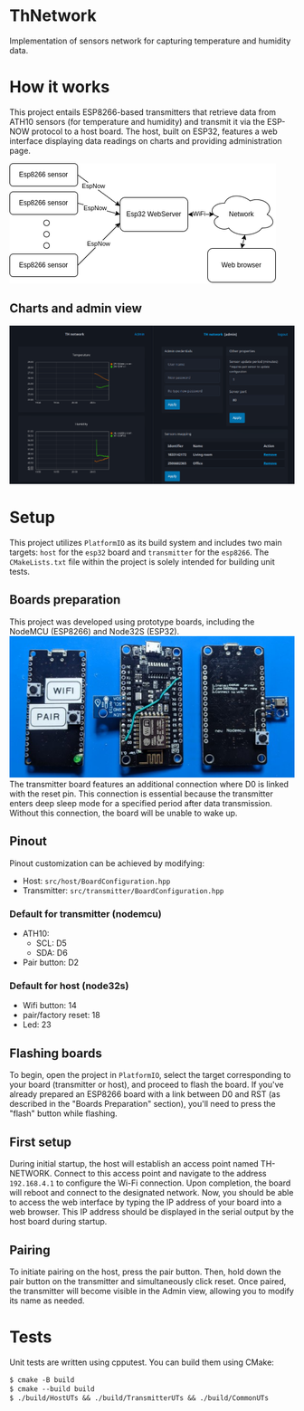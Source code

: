 # ThNetwork
Implementation of sensors network for capturing temperature and humidity data. 

# How it works
This project entails ESP8266-based transmitters that retrieve data from ATH10 sensors (for temperature and humidity) and transmit it via the ESP-NOW protocol to a host board. The host, built on ESP32, features a web interface displaying data readings on charts and providing administration page.

![img](resources/diagram.png)

## Charts and admin view
![img](resources/demo.png)

# Setup
This project utilizes `PlatformIO` as its build system and includes two main targets: `host` for the `esp32` board and `transmitter` for the `esp8266`. The `CMakeLists.txt` file within the project is solely intended for building unit tests.

## Boards preparation
This project was developed using prototype boards, including the NodeMCU (ESP8266) and Node32S (ESP32).
![img](resources/boards.jpg)
The transmitter board features an additional connection where D0 is linked with the reset pin. This connection is essential because the transmitter enters deep sleep mode for a specified period after data transmission. Without this connection, the board will be unable to wake up.

## Pinout
Pinout customization can be achieved by modifying:
 - Host: `src/host/BoardConfiguration.hpp`
 - Transmitter: `src/transmitter/BoardConfiguration.hpp`

### Default for transmitter (nodemcu)
 - ATH10:
   - SCL: D5
   - SDA: D6
 - Pair button: D2

### Default for host (node32s)
 - Wifi button: 14
 - pair/factory reset: 18
 - Led: 23


## Flashing boards
To begin, open the project in `PlatformIO`, select the target corresponding to your board (transmitter or host), and proceed to flash the board.
If you've already prepared an ESP8266 board with a link between D0 and RST (as described in the "Boards Preparation" section), you'll need to press the "flash" button while flashing.

## First setup
During initial startup, the host will establish an access point named TH-NETWORK. Connect to this access point and navigate to the address `192.168.4.1` to configure the Wi-Fi connection. Upon completion, the board will reboot and connect to the designated network. Now, you should be able to access the web interface by typing the IP address of your board into a web browser. This IP address should be displayed in the serial output by the host board during startup.

## Pairing
To initiate pairing on the host, press the pair button. Then, hold down the pair button on the transmitter and simultaneously click reset. Once paired, the transmitter will become visible in the Admin view, allowing you to modify its name as needed.

# Tests
Unit tests are written using cpputest. You can build them using CMake:
```
$ cmake -B build
$ cmake --build build
$ ./build/HostUTs && ./build/TransmitterUTs && ./build/CommonUTs
```